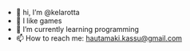 - 👋 hi, I’m @kelarotta
- 👀 I like games
- 🌱 I’m currently learning programming
- 📫 How to reach me: hautamaki.kassu@gmail.com

<!---
kelarotta/kelarotta is a ✨ special ✨ repository because its `README.md` (this file) appears on your GitHub profile.
You can click the Preview link to take a look at your changes.
--->
